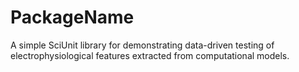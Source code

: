 # PackageName

A simple SciUnit library for demonstrating data-driven testing of electrophysiological features extracted from computational models.
